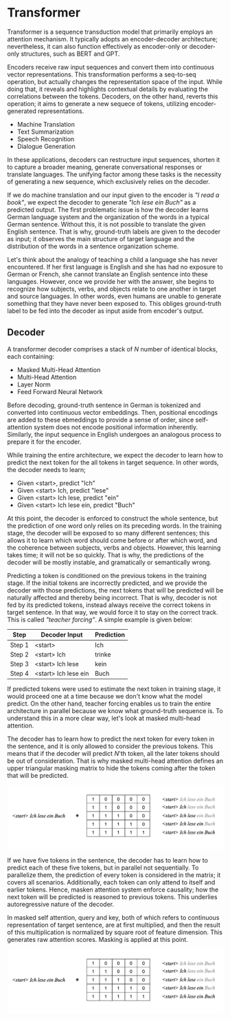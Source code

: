 
# Transformer

Transformer is a sequence transduction model that primarily employs an attention mechanism. It typically adopts an encoder-decoder architecture; nevertheless, it can also function effectively as encoder-only or decoder-only structures, such as BERT and GPT. 

Encoders receive raw input sequences and convert them into continuous vector representations. This transformation performs a seq-to-seq operation, but actually changes the representation space of the input. While doing that, it reveals and highlights contextual details by evaluating the correlations between the tokens. Decoders, on the other hand, reverts this operation; it aims to generate a new sequece of tokens, utilizing encoder-generated representations.

- Machine Translation
- Text Summarization
- Speech Recognition
- Dialogue Generation

In these applications, decoders can restructure input sequences, shorten it to capture a broader meaning, generate conversational responses or translate languages. The unifying factor among these tasks is the necessity of generating a new sequence, which exclusively relies on the decoder. 

If we do machine translation and our input given to the encoder is *"I read a book"*, we expect the decoder to generate *"Ich lese ein Buch"* as a predicted output. The first problematic issue is how the decoder learns German language system and the organization of the words in a typical German sentence. Without this, it is not possible to translate the given English sentence. That is why, ground-truth labels are given to the decoder as input; it observes the main structure of target language and the distribution of the words in a sentence organization scheme. 

Let's think about the analogy of teaching a child a language she has never encountered. If her first language is English and she has had no exposure to German or French, she cannot translate an English sentence into these languages. However, once we provide her with the answer, she begins to recognize how subjects, verbs, and objects relate to one another in target and source languages. In other words, even humans are unable to generate something that they have never been exposed to. This obliges ground-truth label to be fed into the decoder as input aside from encoder's output. 


## Decoder

A transformer decoder comprises a stack of $N$ number of identical blocks, each containing:

- Masked Multi-Head Attention
- Multi-Head Attention
- Layer Norm
- Feed Forward Neural Network


Before decoding, ground-truth sentence in German is tokenized and converted into continuous vector embeddings. Then, positional encodings are added to these ebmeddings to provide a sense of order, since self-attention system does not encode positional information inherently. Similarly, the input sequence in English undergoes an analogous process to prepare it for the encoder. 

While training the entire architecture, we expect the decoder to learn how to predict the next token for the all tokens in target sequence. In other words, the decoder needs to learn;

- Given \<start\>, predict "Ich"
- Given \<start\> Ich, predict "lese"
- Given \<start\> Ich lese, predict "ein"
- Given \<start\> Ich lese ein, predict "Buch"

At this point, the decoder is enforced to construct the whole sentence, but the prediction of one word only relies on its preceding words. In the training stage, the decoder will be exposed to so many different sentences; this allows it to learn which word should come before or after which word, and the coherence between subjects, verbs and objects. However, this learning takes time; it will not be so quickly. That is why, the predictions of the decoder will be mostly instable, and gramatically or semantically wrong. 

Predicting a token is conditioned on the previous tokens in the training stage. If the initial tokens are incorrectly predicted, and we provide the decoder with those predictions, the next tokens that will be predicted will be naturally affected and thereby being incorrect. That is why, decoder is not fed by its predicted tokens, instead always receive the correct tokens in target sentence. In that way, we would force it to stay on the correct track. This is called *"teacher forcing"*. A simple example is given below:

<div align="center">

| Step   | Decoder Input          | Prediction |
|--------|------------------------|------------|
| Step 1 | \<start\>              | Ich        |
| Step 2 | \<start\> Ich          | trinke     |
| Step 3 | \<start\> Ich lese     | kein       |
| Step 4 | \<start\> Ich lese ein | Buch       |
  
</div>


If predicted tokens were used to estimate the next token in training stage, it would proceed one at a time because we don't know what the model predict. On the other hand, teacher forcing enables us to train the entire architecture in parallel because we know what ground-truth sequence is. To understand this in a more clear way, let's look at masked multi-head attention.

The decoder has to learn how to predict the next token for every token in the sentence, and it is only allowed to consider the previous tokens. This means that if the decoder will predict $N$'th token, all the later tokens should be out of consideration. That is why masked multi-head attention defines an upper triangular masking matrix to hide the tokens coming after the token that will be predicted.

<p align="center">
  <img src="https://github.com/GoktugGuvercin/Transformer/blob/main/images/masked%20attention%20matrix.png" width="700" title="Masking tokens in parallel">
</p>

If we have five tokens in the sentence, the decoder has to learn how to predict each of these five tokens, but in parallel not sequentially. To parallelize them, the prediction of every token is considered in the matrix; it covers all scenarios. Additionally, each token can only attend to itself and earlier tokens. Hence, masken attention system enforce causality; how the next token will be predicted is reasoned to previous tokens. This underlies autoregressive nature of the decoder. 

In masked self attention, query and key, both of which refers to continuous representation of target sentence, are at first multiplied, and then the result of this multiplication is normalized by square root of feature dimension. This generates raw attention scores. Masking is applied at this point. 

<p align="center">
  <img src="https://github.com/GoktugGuvercin/Transformer/blob/main/images/masked%20attention%20matrix.png" width="700" title="Masked Multi Head Attention">
</p>